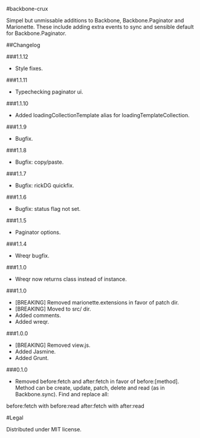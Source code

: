 #backbone-crux  

Simpel but unmissable additions to Backbone, Backbone.Paginator and Marionette. These include adding extra events to sync and sensible default for Backbone.Paginator.


##Changelog

###1.1.12

- Style fixes.

###1.1.11

- Typechecking paginator ui.

###1.1.10

- Added loadingCollectionTemplate alias for loadingTemplateCollection.

###1.1.9

- Bugfix.

###1.1.8

- Bugfix: copy/paste.

###1.1.7

- Bugfix: rickDG quickfix.

###1.1.6

- Bugfix: status flag not set.

###1.1.5

- Paginator options.

###1.1.4

- Wreqr bugfix.

###1.1.0

- Wreqr now returns class instead of instance.

###1.1.0

- [BREAKING] Removed marionette.extensions in favor of patch dir.
- [BREAKING] Moved to src/ dir.
- Added comments.
- Added wreqr.


###1.0.0

- [BREAKING] Removed view.js.
- Added Jasmine.
- Added Grunt.


###0.1.0

- Removed before:fetch and after:fetch in favor of before:[method]. Method can be create, update, patch, delete and read (as in Backbone.sync). Find and replace all:

before:fetch with before:read
after:fetch with after:read


#Legal

Distributed under MIT license.